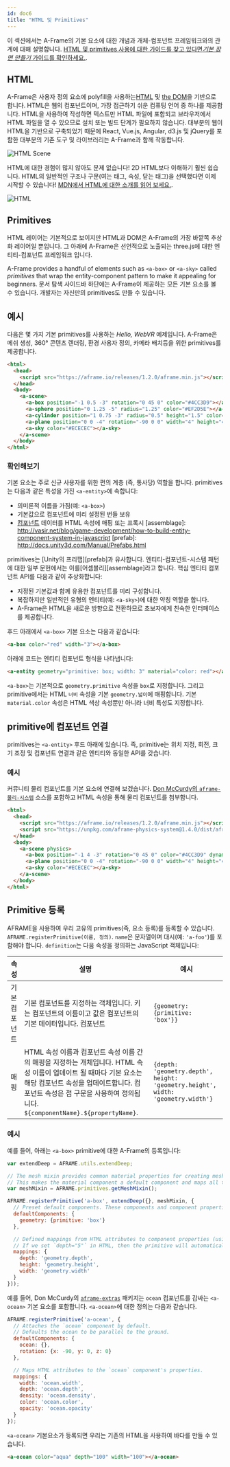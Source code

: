 ```yaml
---
id: doc6
title: "HTML 및 Primitives"
---
```


[component]: ../core/component.md
[entity]: ../core/entity.md

[dom]: https://developer.mozilla.org/docs/Web/API/Document_Object_Model
[html]: https://developer.mozilla.org/docs/Learn/HTML/Introduction_to_HTML/Getting_started

이 섹션에서는 A-Frame의 기본 요소에 대한 개념과 개체-컴포넌트 프레임워크와의 관계에 대해 설명합니다.
[HTML 및 primitives 사용에 대한 가이드를 찾고 있다면*기본 장면 만들기* 가이드를 확인하세요.](../guides/building-a-basic-scene.md).

<!--toc-->

## HTML

A-Frame은 사용자 정의 요소에 polyfill을 사용하는[HTML][html] 및 [the DOM][dom]을 기반으로 합니다. 
HTML은 웹의 컴포넌트이며, 가장 접근하기 쉬운 컴퓨팅 언어 중 하나를 제공합니다. HTML을 사용하여 작성하면 텍스트만 HTML 파일에 포함되고 브라우저에서 HTML 파일을 열 수 있으므로 설치 또는 빌드 단계가 필요하지 않습니다. 대부분의 웹이 HTML을 기반으로 구축되었기 때문에 React, Vue.js, Angular, d3.js 및 jQuery를 포함한 대부분의 기존 도구 및 라이브러리는 A-Frame과 함께 작동합니다.

![HTML Scene](https://user-images.githubusercontent.com/674727/52090525-79b04d80-2566-11e9-993f-7a8b19ca25b1.png)

HTML에 대한 경험이 많지 않아도 문제 없습니다! 2D HTML보다 이해하기 훨씬 쉽습니다. HTML의 일반적인 구조나 구문(여는 태그, 속성, 닫는 태그)을 선택했다면 이제 시작할 수 있습니다!
[MDN에서 HTML에 대한 소개를 읽어 보세요.][html].

![HTML](https://user-images.githubusercontent.com/6694476/27047689-94689672-4fc6-11e7-9cf5-828a508c6522.jpg)

## Primitives

HTML 레이어는 기본적으로 보이지만 HTML과 DOM은 A-Frame의 가장 바깥쪽 추상화 레이어일 뿐입니다. 그 아래에 A-Frame은 선언적으로 노출되는 three.js에 대한 엔티티-컴포넌트 프레임워크 입니다.

A-Frame provides a handful of elements such as `<a-box>` or `<a-sky>` called
*primitives* that wrap the entity-component pattern to make it appealing for
beginners. 문서 탐색 사이드바 하단에는 A-Frame이 제공하는 모든 기본 요소를 볼 수 있습니다. 개발자는 자신만의 primitives도 만들 수 있습니다.

## 예시

다음은 몇 가지 기본 primitives를 사용하는 *Hello, WebVR* 예제입니다. A-Frame은 메쉬 생성, 360&deg; 콘텐츠 렌더링, 환경 사용자 정의, 카메라 배치등을 위한 primitives를 제공합니다.

```html
<html>
  <head>
    <script src="https://aframe.io/releases/1.2.0/aframe.min.js"></script>
  </head>
  <body>
    <a-scene>
      <a-box position="-1 0.5 -3" rotation="0 45 0" color="#4CC3D9"></a-box>
      <a-sphere position="0 1.25 -5" radius="1.25" color="#EF2D5E"></a-sphere>
      <a-cylinder position="1 0.75 -3" radius="0.5" height="1.5" color="#FFC65D"></a-cylinder>
      <a-plane position="0 0 -4" rotation="-90 0 0" width="4" height="4" color="#7BC8A4"></a-plane>
      <a-sky color="#ECECEC"></a-sky>
    </a-scene>
  </body>
</html>
```

### 확인해보기

기본 요소는 주로 신규 사용자를 위한 편의 계층 (즉, 통사당) 역할을 합니다. 
primitives는 다음과 같은 특성을 가진 `<a-entity>`에 속합니다:

- 의미론적 이름을 가짐(예: `<a-box>`)
- 기본값으로 컴포넌트에 미리 설정된 번들 보유
- [컴포넌트][component] 데이터를 HTML 속성에 매핑 또는 프록시
[assemblage]: http://vasir.net/blog/game-development/how-to-build-entity-component-system-in-javascript
[prefab]: http://docs.unity3d.com/Manual/Prefabs.html

primitives는 [Unity의 프리팹][prefab]과 유사합니다. 엔티티-컴포넌트-시스템 패턴에 대한 일부 문헌에서는 
이를[어셈블리][assemblage]라고 합니다. 핵심 엔티티 컴포넌트 API를 다음과 같이 추상화합니다:

- 지정된 기본값과 함께 유용한 컴포넌트를 미리 구성합니다.
- 복잡하지만 일반적인 유형의 엔티티(예: `<a-sky>`)에 대한 약칭 역할을 합니다.
- A-Frame은 HTML을 새로운 방향으로 전환하므로 초보자에게 친숙한 인터페이스를 제공합니다.

후드 아래에서 `<a-box>` 기본 요소는 다음과 같습니다:

```html
<a-box color="red" width="3"></a-box>
```

아래에 코드는 엔티티 컴포넌트 형식을 나타냅니다:

```html
<a-entity geometry="primitive: box; width: 3" material="color: red"></a-entity>
```

`<a-box>`는 기본적으로 `geometry.primitive` 속성을 `box`로 지정합니다. 
그리고 primitive에서는 HTML `너비` 속성을 기본 `geometry.넓이`에 매핑합니다.
기본 `material.color` 속성은 HTML 색상 속성뿐만 아니라 너비 특성도 지정합니다.

## primitive에 컴포넌트 연결

[animations]: ../core/animations.md
[mixins]: ../core/mixins.md

primitives는 `<a-entity>` 후드 아래에 있습니다. 
즉, primitive는 위치 지정, 회전, 크기 조정 및 컴포넌트 연결과 같은 엔티티와 동일한 API를 갖습니다.

### 예시

커뮤니티 물리 컴포넌트를 기본 요소에 연결해 보겠습니다.
[Don McCurdy의 `aframe-물리-시스템`](https://github.com/donmccurdy/aframe-physics-system) 소스를 포함하고 
HTML 속성을 통해 물리 컴포넌트를 첨부합니다.

```html
<html>
  <head>
    <script src="https://aframe.io/releases/1.2.0/aframe.min.js"></script>
    <script src="https://unpkg.com/aframe-physics-system@1.4.0/dist/aframe-physics-system.min.js"></script>
  </head>
  <body>
    <a-scene physics>
      <a-box position="-1 4 -3" rotation="0 45 0" color="#4CC3D9" dynamic-body></a-box>
      <a-plane position="0 0 -4" rotation="-90 0 0" width="4" height="4" color="#7BC8A4" static-body></a-plane>
      <a-sky color="#ECECEC"></a-sky>
    </a-scene>
  </body>
</html>
```

## Primitive 등록

AFRAME을 사용하여 우리 고유의 primitives(즉, 요소 등록)를 등록할 수 있습니다.
`AFRAME.registerPrimitive(이름, 정의)`. `name`은 문자열이며 대시(예: `'a-foo'`)를 포함해야 합니다. `definition`는 다음 속성을 정의하는 JavaScript 객체입니다:

| 속성          |   설명                                                                                                                                                                                                                                                                          | 예시                        |
|-------------------|-------------------------------------------------------------------------------------------------------------------------------------------------------------------------------------------------------------------------------------------------------------------------------------------|----------------------------------|
| 기본 컴포넌트 | 기본 컴포넌트를 지정하는 객체입니다. 키는 컴포넌트의 이름이고 값은 컴포넌트의 기본  데이터입니다.    컴포넌트                                              | `{geometry: {primitive: 'box'}}`
| 매핑          | HTML 속성 이름과 컴포넌트 속성 이름 간의 매핑을 지정하는 개체입니다. HTML 속성 이름이 업데이트 될 때마다 기본 요소는 해당 컴포넌트 속성을 업데이트합니다. 컴포넌트 속성은 점 구문을 사용하여 정의됩니다. `${componentName}.${propertyName}`. | `{depth: 'geometry.depth', height: 'geometry.height', width: 'geometry.width'}`

### 예시

예를 들어, 아래는 `<a-box>` primitive에 대한 A-Frame의 등록입니다:

```js
var extendDeep = AFRAME.utils.extendDeep;

// The mesh mixin provides common material properties for creating mesh-based primitives.
// This makes the material component a default component and maps all the base material properties.
var meshMixin = AFRAME.primitives.getMeshMixin();

AFRAME.registerPrimitive('a-box', extendDeep({}, meshMixin, {
  // Preset default components. These components and component properties will be attached to the entity out-of-the-box.
  defaultComponents: {
    geometry: {primitive: 'box'}
  },

  // Defined mappings from HTML attributes to component properties (using dots as delimiters).
  // If we set `depth="5"` in HTML, then the primitive will automatically set `geometry="depth: 5"`.
  mappings: {
    depth: 'geometry.depth',
    height: 'geometry.height',
    width: 'geometry.width'
  }
}));
```

[aframe-extras]: https://github.com/donmccurdy/aframe-extras

예를 들어, Don McCurdy의 [`aframe-extras`][aframe-extras] 패키지는 
`ocean` 컴포넌트를 감싸는 `<a-ocean>` 기본 요소를 포함합니다. `<a-ocean>`에 대한 정의는 다음과 같습니다.

```js
AFRAME.registerPrimitive('a-ocean', {
  // Attaches the `ocean` component by default.
  // Defaults the ocean to be parallel to the ground.
  defaultComponents: {
    ocean: {},
    rotation: {x: -90, y: 0, z: 0}
  },

  // Maps HTML attributes to the `ocean` component's properties.
  mappings: {
    width: 'ocean.width',
    depth: 'ocean.depth',
    density: 'ocean.density',
    color: 'ocean.color',
    opacity: 'ocean.opacity'
  }
});
```

`<a-ocean>` 기본요소가 등록되면 우리는 기존의 HTML을 사용하여 바다를 만들 수 있습니다.

```html
<a-ocean color="aqua" depth="100" width="100"></a-ocean>
```

